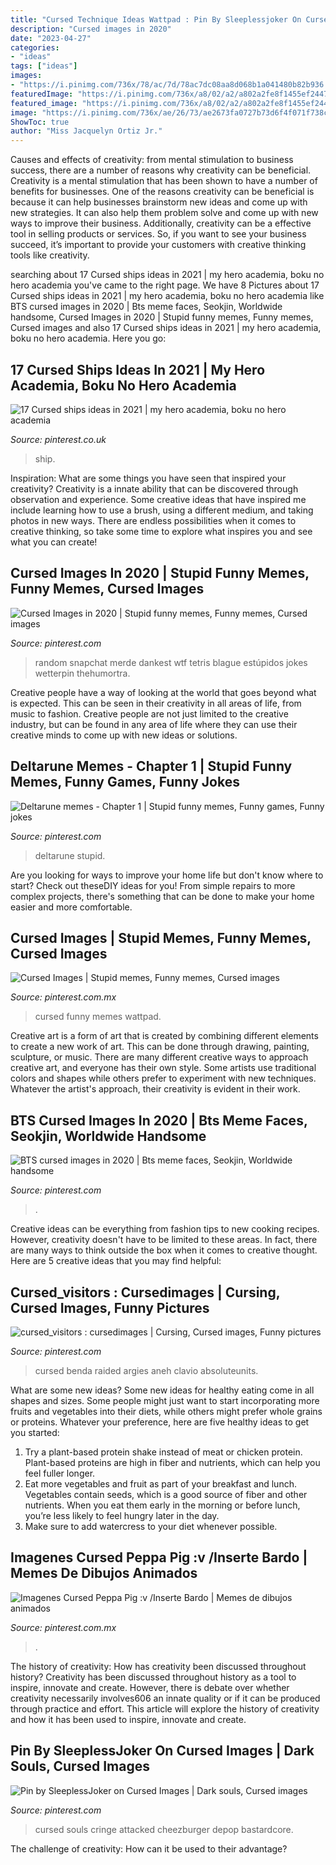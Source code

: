 ```yaml
---
title: "Cursed Technique Ideas Wattpad : Pin By Sleeplessjoker On Cursed Images"
description: "Cursed images in 2020"
date: "2023-04-27"
categories:
- "ideas"
tags: ["ideas"]
images:
- "https://i.pinimg.com/736x/78/ac/7d/78ac7dc08aa8d068b1a041480b82b936.jpg"
featuredImage: "https://i.pinimg.com/736x/a8/02/a2/a802a2fe8f1455ef24471a39154de467.jpg"
featured_image: "https://i.pinimg.com/736x/a8/02/a2/a802a2fe8f1455ef24471a39154de467.jpg"
image: "https://i.pinimg.com/736x/ae/26/73/ae2673fa0727b73d6f4f071f738c9dd9.jpg"
ShowToc: true
author: "Miss Jacquelyn Ortiz Jr."
---
```



Causes and effects of creativity: from mental stimulation to business success, there are a number of reasons why creativity can be beneficial.
Creativity is a mental stimulation that has been shown to have a number of benefits for businesses. One of the reasons creativity can be beneficial is because it can help businesses brainstorm new ideas and come up with new strategies. It can also help them problem solve and come up with new ways to improve their business. Additionally, creativity can be a effective tool in selling products or services. So, if you want to see your business succeed, it’s important to provide your customers with creative thinking tools like creativity.

	

		
searching about 17 Cursed ships ideas in 2021 | my hero academia, boku no hero academia you've came to the right page. We have 8 Pictures about 17 Cursed ships ideas in 2021 | my hero academia, boku no hero academia like BTS cursed images in 2020 | Bts meme faces, Seokjin, Worldwide handsome, Cursed Images in 2020 | Stupid funny memes, Funny memes, Cursed images and also 17 Cursed ships ideas in 2021 | my hero academia, boku no hero academia. Here you go:
		
    
## 17 Cursed Ships Ideas In 2021 | My Hero Academia, Boku No Hero Academia

<img loading=lazy src="https://i.pinimg.com/474x/0e/9d/e8/0e9de80ed140d35ae39cbca96238b926.jpg" onerror="this.onerror=null;this.src='https://tse4.mm.bing.net/th?id=OIP.OK1ZVbbQnDdQxg2rDNUOKQAAAA&amp;pid=15.1';" alt="17 Cursed ships ideas in 2021 | my hero academia, boku no hero academia">

_Source: pinterest.co.uk_

>ship. 

	

Inspiration: What are some things you have seen that inspired your creativity?
Creativity is a innate ability that can be discovered through observation and experience. Some creative ideas that have inspired me include learning how to use a brush, using a different medium, and taking photos in new ways. There are endless possibilities when it comes to creative thinking, so take some time to explore what inspires you and see what you can create!

    
## Cursed Images In 2020 | Stupid Funny Memes, Funny Memes, Cursed Images

<img loading=lazy src="https://i.pinimg.com/736x/5f/d1/9a/5fd19a789854b87701b9200c45f210bf.jpg" onerror="this.onerror=null;this.src='https://tse3.mm.bing.net/th?id=OIP.2F7sodufPWypb7QMtr_C1AHaIH&amp;pid=15.1';" alt="Cursed Images in 2020 | Stupid funny memes, Funny memes, Cursed images">

_Source: pinterest.com_

>random snapchat merde dankest wtf tetris blague estúpidos jokes wetterpin thehumortra. 

	

Creative people have a way of looking at the world that goes beyond what is expected. This can be seen in their creativity in all areas of life, from music to fashion. Creative people are not just limited to the creative industry, but can be found in any area of life where they can use their creative minds to come up with new ideas or solutions.

    
## Deltarune Memes - Chapter 1 | Stupid Funny Memes, Funny Games, Funny Jokes

<img loading=lazy src="https://i.pinimg.com/736x/a2/62/ff/a262ff1402268865474726afbe4d1e7c.jpg" onerror="this.onerror=null;this.src='https://tse1.mm.bing.net/th?id=OIP.wPIHANW1Af6bv209aQ7r9AAAAA&amp;pid=15.1';" alt="Deltarune memes - Chapter 1 | Stupid funny memes, Funny games, Funny jokes">

_Source: pinterest.com_

>deltarune stupid. 

	

Are you looking for ways to improve your home life but don't know where to start? Check out theseDIY ideas for you! From simple repairs to more complex projects, there's something that can be done to make your home easier and more comfortable.

    
## Cursed Images | Stupid Memes, Funny Memes, Cursed Images

<img loading=lazy src="https://i.pinimg.com/736x/1e/0a/5d/1e0a5d7856cc357ae43d3421c9738edd.jpg" onerror="this.onerror=null;this.src='https://tse4.mm.bing.net/th?id=OIP.bR3burRK3ZApF3pBLr2ENwHaJk&amp;pid=15.1';" alt="Cursed Images | Stupid memes, Funny memes, Cursed images">

_Source: pinterest.com.mx_

>cursed funny memes wattpad. 

	

Creative art is a form of art that is created by combining different elements to create a new work of art. This can be done through drawing, painting, sculpture, or music. There are many different creative ways to approach creative art, and everyone has their own style. Some artists use traditional colors and shapes while others prefer to experiment with new techniques. Whatever the artist's approach, their creativity is evident in their work.

    
## BTS Cursed Images In 2020 | Bts Meme Faces, Seokjin, Worldwide Handsome

<img loading=lazy src="https://i.pinimg.com/736x/78/ac/7d/78ac7dc08aa8d068b1a041480b82b936.jpg" onerror="this.onerror=null;this.src='https://tse2.mm.bing.net/th?id=OIP.aPcq4f3zZGlGueUUTGYtqQHaHa&amp;pid=15.1';" alt="BTS cursed images in 2020 | Bts meme faces, Seokjin, Worldwide handsome">

_Source: pinterest.com_

>. 

	

Creative ideas can be everything from fashion tips to new cooking recipes. However, creativity doesn't have to be limited to these areas. In fact, there are many ways to think outside the box when it comes to creative thought. Here are 5 creative ideas that you may find helpful:

    
## Cursed_visitors : Cursedimages | Cursing, Cursed Images, Funny Pictures

<img loading=lazy src="https://i.pinimg.com/736x/06/a7/7f/06a77f1443083b0c031042f029275cec.jpg" onerror="this.onerror=null;this.src='https://tse4.mm.bing.net/th?id=OIP.cjzcqJkDfTtG-qQOfz8l_gHaJo&amp;pid=15.1';" alt="cursed_visitors : cursedimages | Cursing, Cursed images, Funny pictures">

_Source: pinterest.com_

>cursed benda raided argies aneh clavio absoluteunits. 

	

What are some new ideas?
Some new ideas for healthy eating come in all shapes and sizes. Some people might just want to start incorporating more fruits and vegetables into their diets, while others might prefer whole grains or proteins. Whatever your preference, here are five healthy ideas to get you started: 
1) Try a plant-based protein shake instead of meat or chicken protein. Plant-based proteins are high in fiber and nutrients, which can help you feel fuller longer. 
2) Eat more vegetables and fruit as part of your breakfast and lunch. Vegetables contain seeds, which is a good source of fiber and other nutrients. When you eat them early in the morning or before lunch, you’re less likely to feel hungry later in the day. 
3) Make sure to add watercress to your diet whenever possible.

    
## Imagenes Cursed Peppa Pig :v /Inserte Bardo | Memes De Dibujos Animados

<img loading=lazy src="https://i.pinimg.com/736x/ae/26/73/ae2673fa0727b73d6f4f071f738c9dd9.jpg" onerror="this.onerror=null;this.src='https://tse3.mm.bing.net/th?id=OIP.Tmxy4amfeOcvdQjCuEQbegHaHa&amp;pid=15.1';" alt="Imagenes Cursed Peppa Pig :v /Inserte Bardo | Memes de dibujos animados">

_Source: pinterest.com.mx_

>. 

	

The history of creativity: How has creativity been discussed throughout history?
Creativity has been discussed throughout history as a tool to inspire, innovate and create. However, there is debate over whether creativity necessarily involves606
an innate quality or if it can be produced through practice and effort. This article will explore the history of creativity and how it has been used to inspire, innovate and create.

    
## Pin By SleeplessJoker On Cursed Images | Dark Souls, Cursed Images

<img loading=lazy src="https://i.pinimg.com/736x/a8/02/a2/a802a2fe8f1455ef24471a39154de467.jpg" onerror="this.onerror=null;this.src='https://tse4.mm.bing.net/th?id=OIP.s6OHuEzKbYQr7zXfm4qISAHaHJ&amp;pid=15.1';" alt="Pin by SleeplessJoker on Cursed Images | Dark souls, Cursed images">

_Source: pinterest.com_

>cursed souls cringe attacked cheezburger depop bastardcore. 

	

The challenge of creativity: How can it be used to their advantage?
 


